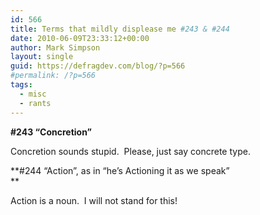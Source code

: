 ```yaml
---
id: 566
title: Terms that mildly displease me #243 & #244
date: 2010-06-09T23:33:12+00:00
author: Mark Simpson
layout: single
guid: https://defragdev.com/blog/?p=566
#permalink: /?p=566
tags:
  - misc
  - rants
---
```

**#243 &#8220;Concretion&#8221;**

Concretion sounds stupid.  Please, just say concrete type.

**#244 &#8220;Action&#8221;, as in &#8220;he&#8217;s Actioning it as we speak&#8221;  
** 

Action is a noun.  I will not stand for this!